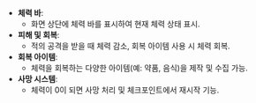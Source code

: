 - **체력 바**:
    - 화면 상단에 체력 바를 표시하여 현재 체력 상태 표시.
- **피해 및 회복**:
    - 적의 공격을 받을 때 체력 감소, 회복 아이템 사용 시 체력 회복.
- **회복 아이템**:
    - 체력을 회복하는 다양한 아이템(예: 약품, 음식)을 제작 및 수집 가능.
- **사망 시스템**:
    - 체력이 0이 되면 사망 처리 및 체크포인트에서 재시작 기능.